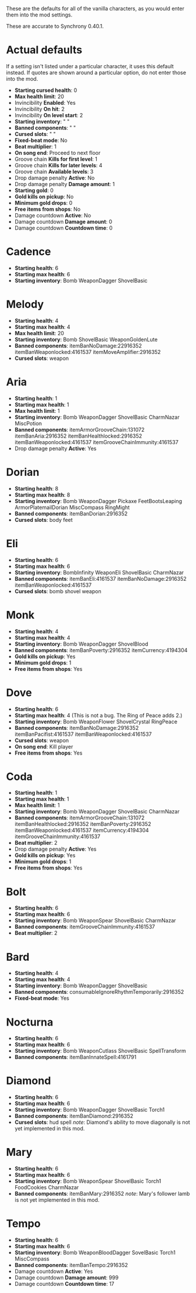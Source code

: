 These are the defaults for all of the vanilla characters, as you would enter them into the mod settings.

These are accurate to Synchrony 0.40.1.

# Actual defaults
If a setting isn't listed under a particular character, it uses this default instead. If quotes are shown around a particular option, do not enter those into the mod.

* **Starting cursed health**: 0
* **Max health limit**: 20
* Invincibility **Enabled**: Yes
* Invincibility **On hit**: 2
* Invincibility **On level start**: 2
* **Starting inventory**: " "
* **Banned components**: " "
* **Cursed slots**: " "
* **Fixed-beat mode**: No
* **Beat multiplier**: 1
* **On song end**: Proceed to next floor
* Groove chain **Kills for first level**: 1
* Groove chain **Kills for later levels**: 4
* Groove chain **Available levels**: 3
* Drop damage penalty **Active**: No
* Drop damage penalty **Damage amount**: 1
* **Starting gold**: 0
* **Gold kills on pickup**: No
* **Minimum gold drops**: 0
* **Free items from shops**: No
* Damage countdown **Active**: No
* Damage countdown **Damage amount**: 0
* Damage countdown **Countdown time**: 0

# Cadence
* **Starting health**: 6
* **Starting max health**: 6
* **Starting inventory**: Bomb WeaponDagger ShovelBasic

# Melody
* **Starting health**: 4
* **Starting max health**: 4
* **Max health limit**: 20
* **Starting inventory**: Bomb ShovelBasic WeaponGoldenLute
* **Banned components**: itemBanNoDamage:22916352 itemBanWeaponlocked:4161537 itemMoveAmplifier:2916352
* **Cursed slots**: weapon

# Aria
* **Starting health**: 1
* **Starting max health**: 1
* **Max health limit**: 1
* **Starting inventory**: Bomb WeaponDagger ShovelBasic CharmNazar MiscPotion
* **Banned components**: itemArmorGrooveChain:131072 itemBanAria:2916352 itemBanHealthlocked:2916352 itemBanWeaponlocked:4161537 itemGrooveChainImmunity:4161537
* Drop damage penalty **Active**: Yes

# Dorian
* **Starting health**: 8
* **Starting max health**: 8
* **Starting inventory**: Bomb WeaponDagger Pickaxe FeetBootsLeaping ArmorPlatemailDorian MiscCompass RingMight
* **Banned components**: itemBanDorian:2916352
* **Cursed slots**: body feet

# Eli
* **Starting health**: 6
* **Starting max health**: 6
* **Starting inventory**: BombInfinity WeaponEli ShovelBasic CharmNazar
* **Banned components**: itemBanEli:4161537 itemBanNoDamage:2916352 itemBanWeaponlocked:4161537
* **Cursed slots**: bomb shovel weapon

# Monk
* **Starting health**: 4
* **Starting max health**: 4
* **Starting inventory**: Bomb WeaponDagger ShovelBlood
* **Banned components**: itemBanPoverty:2916352 itemCurrency:4194304
* **Gold kills on pickup**: Yes
* **Minimum gold drops**: 1
* **Free items from shops**: Yes

# Dove
* **Starting health**: 6
* **Starting max health**: 4
(This is not a bug. The Ring of Peace adds 2.)
* **Starting inventory**: Bomb WeaponFlower ShovelCrystal RingPeace
* **Banned components**: itemBanNoDamage:2916352 itemBanPacifist:4161537 itemBanWeaponlocked:4161537
* **Cursed slots**: weapon
* **On song end**: Kill player
* **Free items from shops**: Yes

# Coda
* **Starting health**: 1
* **Starting max health**: 1
* **Max health limit**: 1
* **Starting inventory**: Bomb WeaponDagger ShovelBasic CharmNazar
* **Banned components**: itemArmorGrooveChain:131072 itemBanHealthlocked:2916352 itemBanPoverty:2916352 itemBanWeaponlocked:4161537 itemCurrency:4194304 itemGrooveChainImmunity:4161537
* **Beat multiplier**: 2
* Drop damage penalty **Active**: Yes
* **Gold kills on pickup**: Yes
* **Minimum gold drops**: 1
* **Free items from shops**: Yes

# Bolt
* **Starting health**: 6
* **Starting max health**: 6
* **Starting inventory**: Bomb WeaponSpear ShovelBasic CharmNazar
* **Banned components**: itemGrooveChainImmunity:4161537
* **Beat multiplier**: 2

# Bard
* **Starting health**: 4
* **Starting max health**: 4
* **Starting inventory**: Bomb WeaponDagger ShovelBasic
* **Banned components**: consumableIgnoreRhythmTemporarily:2916352
* **Fixed-beat mode**: Yes

# Nocturna
* **Starting health**: 6
* **Starting max health**: 6
* **Starting inventory**: Bomb WeaponCutlass ShovelBasic SpellTransform
* **Banned components**: itemBanInnateSpell:4161791

# Diamond
* **Starting health**: 6
* **Starting max health**: 6
* **Starting inventory**: Bomb WeaponDagger ShovelBasic Torch1
* **Banned components**: itemBanDiamond:2916352
* **Cursed slots**: hud spell
*note*: Diamond's ability to move diagonally is not yet implemented in this mod.

# Mary
* **Starting health**: 6
* **Starting max health**: 6
* **Starting inventory**: Bomb WeaponSpear ShovelBasic Torch1 FoodCookies CharmNazar
* **Banned components**: itemBanMary:2916352
*note*: Mary's follower lamb is not yet implemented in this mod.

# Tempo
* **Starting health**: 6
* **Starting max health**: 6
* **Starting inventory**: Bomb WeaponBloodDagger SovelBasic Torch1 MiscCompass
* **Banned components**: itemBanTempo:2916352
* Damage countdown **Active**: Yes
* Damage countdown **Damage amount**: 999
* Damage countdown **Countdown time**: 17
